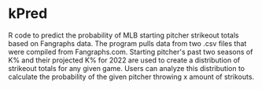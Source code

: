 # kPred
R code to predict the probability of MLB starting pitcher strikeout totals based on Fangraphs data.
The program pulls data from two .csv files that were compiled from Fangraphs.com.
Starting pitcher's past two seasons of K% and their projected K% for 2022 are used to create a distribution of strikeout totals for any given game.
Users can analyze this distribution to calculate the probability of the given pitcher throwing x amount of strikouts.

